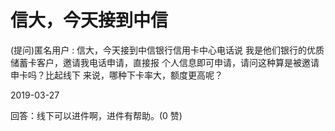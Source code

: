 # 信大，今天接到中信

(提问)匿名用户 : 信大，今天接到中信银行信用卡中心电话说 我是他们银行的优质储蓄卡客户，邀请我电话申请，直接报 个人信息即可申请，请问这种算是被邀请申卡吗？比起线下 来说，哪种下卡率大，额度更高呢？

2019-03-27

回答：线下可以进件啊，进件有帮助。(0 赞)